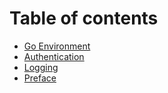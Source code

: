 # Table of contents

* [Go Environment](README.md)
* [Authentication](authentication.md)
* [Logging](logging.md)
* [Preface](preface.md)
